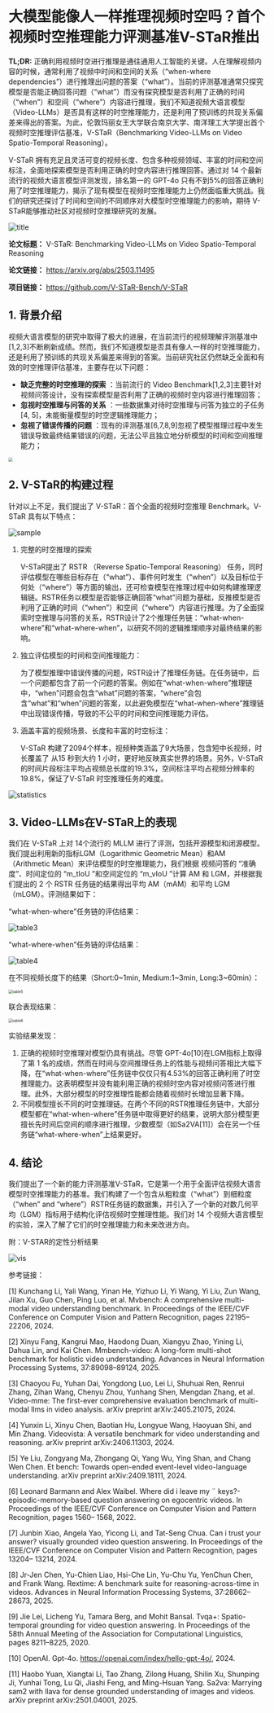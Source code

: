 # 大模型能像人一样推理视频时空吗？首个视频时空推理能力评测基准V-STaR推出

**TL;DR:** 正确利用视频时空进行推理是通往通用人工智能的关键。人在理解视频内容的时候，通常利用了视频中时间和空间的关系（“when-where dependencies”）进行推理出问题的答案（“what”）。当前的评测基准通常只探究模型是否能正确回答问题（“what”）而没有探究模型是否利用了正确的时间（“when”）和空间（“where”）内容进行推理，我们不知道视频大语言模型（Video-LLMs）是否具有这样的时空推理能力，还是利用了预训练的共现关系偏差来得出的答案。为此，伦敦玛丽女王大学联合南京大学、南洋理工大学提出首个视频时空推理评估基准，V-STaR（Benchmarking Video-LLMs on Video Spatio-Temporal Reasoning）。

V-STaR 拥有充足且灵活可变的视频长度、包含多种视频领域、丰富的时间和空间标注，全面地探索模型是否利用正确的时空内容进行推理回答。通过对 14 个最新流行的视频大语言模型评测发现，排名第一的 GPT-4o 只有不到5%的回答正确利用了时空推理能力，揭示了现有模型在视频时空推理能力上仍然面临重大挑战。我们的研究还探讨了时间和空间的不同顺序对大模型时空推理能力的影响，期待 V-STaR能够推动社区对视频时空推理研究的发展。

![title](./figs/title.png)

**论文标题：** V-STaR: Benchmarking Video-LLMs on Video Spatio-Temporal Reasoning

**论文链接：** https://arxiv.org/abs/2503.11495

**项目链接：** https://github.com/V-STaR-Bench/V-STaR

## 1. 背景介绍

视频大语言模型的研究中取得了极大的进展，在当前流行的视频理解评测基准中[1,2,3]不断刷新成绩。然而，我们不知道模型是否具有像人一样的时空推理能力，还是利用了预训练的共现关系偏差来得到的答案。当前研究社区仍然缺乏全面和有效的时空推理评估基准，主要存在以下问题：

- **缺乏完整的时空推理的探索** ：当前流行的 Video Benchmark[1,2,3]主要针对视频问答设计，没有探索模型是否利用了正确的视频时空内容进行推理回答；
- **忽视时空推理与问答的关系** ：一些数据集对待时空推理与问答为独立的子任务[4, 5]，未能衡量模型的时空逻辑推理能力；
- **忽视了错误传播的问题** ：现有的评测基准[6,7,8,9]忽视了模型推理过程中发生错误导致最终结果错误的问题，无法公平且独立地分析模型的时间和空间推理能力；

<img src="./figs/motivation.png" style="zoom:50%;" />

## 2. V-STaR的构建过程

针对以上不足，我们提出了 V-STaR：首个全面的视频时空推理 Benchmark。V-STaR 具有以下特点：

![sample](./figs/sample.png)

1. 完整的时空推理的探索

   V-STaR提出了 RSTR （Reverse Spatio-Temporal Reasoning） 任务，同时评估模型在哪些目标存在（“what”）、事件何时发生（“when”）以及目标位于何处（“where”）等方面的输出，还可检查模型在推理过程中如何构建推理逻辑链。RSTR任务以模型是否能够正确回答“what”问题为基础，反推模型是否利用了正确的时间（“when”）和空间（“where”）内容进行推理。为了全面探索时空推理与问答的关系，RSTR设计了2个推理任务链：“what-when-where”和“what-where-when”，以研究不同的逻辑推理顺序对最终结果的影响。

2. 独立评估模型的时间和空间推理能力：

   为了模型推理中错误传播的问题，RSTR设计了推理任务链。在任务链中，后一个问题都包含了前一个问题的答案。例如在“what-when-where”推理链中，“when”问题会包含“what”问题的答案，“where”会包含“what”和“when”问题的答案，以此避免模型在“what-when-where”推理链中出现错误传播，导致的不公平的时间和空间推理能力评估。

3. 涵盖丰富的视频场景、长度和丰富的时空标注：

   V-STaR 构建了2094个样本，视频种类涵盖了9大场景，包含短中长视频，时长覆盖了 从15 秒到大约 1 小时，更好地反映真实世界的场景。另外，V-STaR 的时间片段标注平均占视频总长度的19.3%，空间标注平均占视频分辨率的19.8%，保证了V-STaR 时空推理任务的难度。

![statistics](./figs/statistics.png)

## 3. Video-LLMs在V-STaR上的表现

我们在 V-STaR 上对 14个流行的 MLLM 进行了评测，包括开源模型和闭源模型。我们提出利用新的指标LGM（Logarithmic Geometric Mean）和AM（Arithmetic Mean）来评估模型的时空推理能力，我们根据 视频问答的 “准确度”、时间定位的 “m_tIoU ”和空间定位的 “m_vIoU ”计算 AM 和 LGM，并根据我们提出的 2 个 RSTR 任务链的结果得出平均 AM（mAM）和平均 LGM（mLGM）。评测结果如下：

“what-when-where”任务链的评估结果：

![table3](./figs/table3.png)

“what-where-when”任务链的评估结果：

![table4](./figs/table4.png)

在不同视频长度下的结果（Short:0\~1min, Medium:1\~3min, Long:3\~60min）：

<img src="./figs/table5.png" alt="table5" style="zoom:50%;" />

联合表现结果：

<img src="./figs/table6.png" alt="table6" style="zoom:50%;" />

实验结果发现：

1. 正确的视频时空推理对模型仍具有挑战。尽管 GPT-4o[10]在LGM指标上取得了第 1 名的成绩，然而在时间与空间推理任务上的性能与视频问答相比大幅下降，在“what-when-where”任务链中仅仅只有4.53%的回答正确利用了时空推理能力。这表明模型并没有能利用正确的视频时空内容对视频问答进行推理。此外，大部分模型的时空推理性能都会随着视频时长增加显著下降。
2. 不同模型擅长不同的时空推理链。在两个不同的RSTR推理任务链中，大部分模型都在“what-when-where”任务链中取得更好的结果，说明大部分模型更擅长先时间后空间的顺序进行推理，少数模型（如Sa2VA[11]）会在另一个任务链“what-where-when”上结果更好。

## 4. 结论

我们提出了一个新的能力评测基准V-STaR，它是第一个用于全面评估视频大语言模型时空推理能力的基准。我们构建了一个包含从粗粒度（“what”）到细粒度（“when” and “where”）RSTR任务链的数据集，并引入了一个新的对数几何平均（LGM）指标用于结构化评估视频时空推理性能。我们对 14 个视频大语言模型的实验，深入了解了它们的时空推理能力和未来改进方向。

附：V-STAR的定性分析结果

![vis](./figs/vis.png)

参考链接：

[1] Kunchang Li, Yali Wang, Yinan He, Yizhuo Li, Yi Wang, Yi Liu, Zun Wang, Jilan Xu, Guo Chen, Ping Luo, et al. Mvbench: A comprehensive multi-modal video understanding benchmark. In Proceedings of the IEEE/CVF Conference on Computer Vision and Pattern Recognition, pages 22195– 22206, 2024.

[2] Xinyu Fang, Kangrui Mao, Haodong Duan, Xiangyu Zhao, Yining Li, Dahua Lin, and Kai Chen. Mmbench-video: A long-form multi-shot benchmark for holistic video understanding. Advances in Neural Information Processing Systems, 37:89098–89124, 2025.

[3] Chaoyou Fu, Yuhan Dai, Yongdong Luo, Lei Li, Shuhuai Ren, Renrui Zhang, Zihan Wang, Chenyu Zhou, Yunhang Shen, Mengdan Zhang, et al. Video-mme: The first-ever comprehensive evaluation benchmark of multi-modal llms in video analysis. arXiv preprint arXiv:2405.21075, 2024.

[4] Yunxin Li, Xinyu Chen, Baotian Hu, Longyue Wang, Haoyuan Shi, and Min Zhang. Videovista: A versatile benchmark for video understanding and reasoning. arXiv preprint arXiv:2406.11303, 2024.

[5] Ye Liu, Zongyang Ma, Zhongang Qi, Yang Wu, Ying Shan, and Chang Wen Chen. Et bench: Towards open-ended event-level video-language understanding. arXiv preprint arXiv:2409.18111, 2024.

[6] Leonard Barmann and Alex Waibel. Where did i leave my ¨ keys?-episodic-memory-based question answering on egocentric videos. In Proceedings of the IEEE/CVF Conference on Computer Vision and Pattern Recognition, pages 1560– 1568, 2022.

[7] Junbin Xiao, Angela Yao, Yicong Li, and Tat-Seng Chua. Can i trust your answer? visually grounded video question answering. In Proceedings of the IEEE/CVF Conference on Computer Vision and Pattern Recognition, pages 13204– 13214, 2024.

[8] Jr-Jen Chen, Yu-Chien Liao, Hsi-Che Lin, Yu-Chu Yu, YenChun Chen, and Frank Wang. Rextime: A benchmark suite for reasoning-across-time in videos. Advances in Neural Information Processing Systems, 37:28662–28673, 2025.

[9] Jie Lei, Licheng Yu, Tamara Berg, and Mohit Bansal. Tvqa+: Spatio-temporal grounding for video question answering. In Proceedings of the 58th Annual Meeting of the Association for Computational Linguistics, pages 8211–8225, 2020. 

[10] OpenAI. Gpt-4o. https://openai.com/index/hello-gpt-4o/, 2024.

[11] Haobo Yuan, Xiangtai Li, Tao Zhang, Zilong Huang, Shilin Xu, Shunping Ji, Yunhai Tong, Lu Qi, Jiashi Feng, and Ming-Hsuan Yang. Sa2va: Marrying sam2 with llava for dense grounded understanding of images and videos. arXiv preprint arXiv:2501.04001, 2025.

